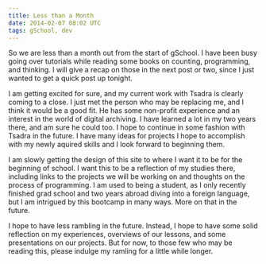 ```yaml
---
title: Less than a Month
date: 2014-02-07 08:02 UTC
tags: gSchool, dev
---
```


So we are less than a month out from the start of gSchool. I have been busy going over tutorials while reading some books on counting, programming, and thinking. I will give a recap on those in the next post or two, since I just wanted to get a quick post up tonight.

I am getting excited for sure, and my current work with Tsadra is clearly coming to a close. I just met the person who may be replacing me, and I think it would be a good fit. He has some non-profit experience and an interest in the world of digital archiving. I have learned a lot in my two years there, and am sure he could too. I hope to continue in some fashion with Tsadra in the future. I have many ideas for projects I hope to accomplish with my newly aquired skills and I look forward to beginning them.

I am slowly getting the design of this site to where I want it to be for the beginning of school. I want this to be a reflection of my studies there, including links to the projects we will be working on and thoughts on the process of programming. I am used to being a student, as I only recently finished grad school and two years abroad diving into a foreign language, but I am intrigued by this bootcamp in many ways. More on that in the future.

I hope to have less rambling in the future. Instead, I hope to have some solid reflection on my experiences, overviews of our lessons, and some presentations on our projects. But for now, to those few who may be reading this, please indulge my ramling for a little while longer.